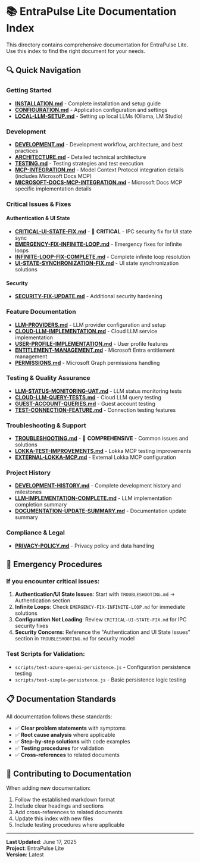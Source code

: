 # 📚 EntraPulse Lite Documentation Index

This directory contains comprehensive documentation for EntraPulse Lite. Use this index to find the right document for your needs.

## 🔍 Quick Navigation

### Getting Started
- **[INSTALLATION.md](./INSTALLATION.md)** - Complete installation and setup guide
- **[CONFIGURATION.md](./CONFIGURATION.md)** - Application configuration and settings
- **[LOCAL-LLM-SETUP.md](./LOCAL-LLM-SETUP.md)** - Setting up local LLMs (Ollama, LM Studio)

### Development
- **[DEVELOPMENT.md](./DEVELOPMENT.md)** - Development workflow, architecture, and best practices
- **[ARCHITECTURE.md](./ARCHITECTURE.md)** - Detailed technical architecture
- **[TESTING.md](./TESTING.md)** - Testing strategies and test execution
- **[MCP-INTEGRATION.md](./MCP-INTEGRATION.md)** - Model Context Protocol integration details (includes Microsoft Docs MCP)
- **[MICROSOFT-DOCS-MCP-INTEGRATION.md](./MICROSOFT-DOCS-MCP-INTEGRATION.md)** - Microsoft Docs MCP specific implementation details

### Critical Issues & Fixes

#### Authentication & UI State
- **[CRITICAL-UI-STATE-FIX.md](./CRITICAL-UI-STATE-FIX.md)** - 🚨 **CRITICAL** - IPC security fix for UI state sync
- **[EMERGENCY-FIX-INFINITE-LOOP.md](./EMERGENCY-FIX-INFINITE-LOOP.md)** - Emergency fixes for infinite loops
- **[INFINITE-LOOP-FIX-COMPLETE.md](./INFINITE-LOOP-FIX-COMPLETE.md)** - Complete infinite loop resolution
- **[UI-STATE-SYNCHRONIZATION-FIX.md](./UI-STATE-SYNCHRONIZATION-FIX.md)** - UI state synchronization solutions

#### Security
- **[SECURITY-FIX-UPDATE.md](./SECURITY-FIX-UPDATE.md)** - Additional security hardening

### Feature Documentation
- **[LLM-PROVIDERS.md](./LLM-PROVIDERS.md)** - LLM provider configuration and setup
- **[CLOUD-LLM-IMPLEMENTATION.md](./CLOUD-LLM-IMPLEMENTATION.md)** - Cloud LLM service implementation
- **[USER-PROFILE-IMPLEMENTATION.md](./USER-PROFILE-IMPLEMENTATION.md)** - User profile features
- **[ENTITLEMENT-MANAGEMENT.md](./ENTITLEMENT-MANAGEMENT.md)** - Microsoft Entra entitlement management
- **[PERMISSIONS.md](./PERMISSIONS.md)** - Microsoft Graph permissions handling

### Testing & Quality Assurance
- **[LLM-STATUS-MONITORING-UAT.md](./LLM-STATUS-MONITORING-UAT.md)** - LLM status monitoring tests
- **[CLOUD-LLM-QUERY-TESTS.md](./CLOUD-LLM-QUERY-TESTS.md)** - Cloud LLM query testing
- **[GUEST-ACCOUNT-QUERIES.md](./GUEST-ACCOUNT-QUERIES.md)** - Guest account testing
- **[TEST-CONNECTION-FEATURE.md](./TEST-CONNECTION-FEATURE.md)** - Connection testing features

### Troubleshooting & Support
- **[TROUBLESHOOTING.md](./TROUBLESHOOTING.md)** - 🔧 **COMPREHENSIVE** - Common issues and solutions
- **[LOKKA-TEST-IMPROVEMENTS.md](./LOKKA-TEST-IMPROVEMENTS.md)** - Lokka MCP testing improvements
- **[EXTERNAL-LOKKA-MCP.md](./EXTERNAL-LOKKA-MCP.md)** - External Lokka MCP configuration

### Project History
- **[DEVELOPMENT-HISTORY.md](./DEVELOPMENT-HISTORY.md)** - Complete development history and milestones
- **[LLM-IMPLEMENTATION-COMPLETE.md](./LLM-IMPLEMENTATION-COMPLETE.md)** - LLM implementation completion summary
- **[DOCUMENTATION-UPDATE-SUMMARY.md](./DOCUMENTATION-UPDATE-SUMMARY.md)** - Documentation update summary

### Compliance & Legal
- **[PRIVACY-POLICY.md](./PRIVACY-POLICY.md)** - Privacy policy and data handling

## 🚨 Emergency Procedures

### If you encounter critical issues:
1. **Authentication/UI State Issues**: Start with `TROUBLESHOOTING.md` → Authentication section
2. **Infinite Loops**: Check `EMERGENCY-FIX-INFINITE-LOOP.md` for immediate solutions
3. **Configuration Not Loading**: Review `CRITICAL-UI-STATE-FIX.md` for IPC security fixes
4. **Security Concerns**: Reference the "Authentication and UI State Issues" section in `TROUBLESHOOTING.md` for security model

### Test Scripts for Validation:
- `scripts/test-azure-openai-persistence.js` - Configuration persistence testing
- `scripts/test-simple-persistence.js` - Basic persistence logic testing

## 📋 Documentation Standards

All documentation follows these standards:
- ✅ **Clear problem statements** with symptoms
- ✅ **Root cause analysis** where applicable
- ✅ **Step-by-step solutions** with code examples
- ✅ **Testing procedures** for validation
- ✅ **Cross-references** to related documents

## 🤝 Contributing to Documentation

When adding new documentation:
1. Follow the established markdown format
2. Include clear headings and sections
3. Add cross-references to related documents
4. Update this index with new files
5. Include testing procedures where applicable

---

**Last Updated**: June 17, 2025  
**Project**: EntraPulse Lite  
**Version**: Latest
